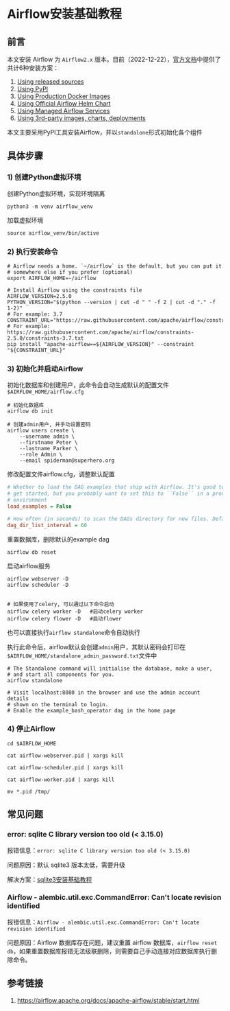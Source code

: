 # Airflow安装基础教程



## 前言

本文安装 Airflow 为 `Airflow2.x` 版本。目前（2022-12-22），[官方文档](https://airflow.apache.org/docs/apache-airflow/stable/installation/index.html#)中提供了共计6种安装方案：

1. [Using released sources](https://airflow.apache.org/docs/apache-airflow/stable/installation/index.html#using-released-sources)
2. [Using PyPI](https://airflow.apache.org/docs/apache-airflow/stable/installation/index.html#using-pypi)
3. [Using Production Docker Images](https://airflow.apache.org/docs/apache-airflow/stable/installation/index.html#using-production-docker-images)
4. [Using Official Airflow Helm Chart](https://airflow.apache.org/docs/apache-airflow/stable/installation/index.html#using-official-airflow-helm-chart)
5. [Using Managed Airflow Services](https://airflow.apache.org/docs/apache-airflow/stable/installation/index.html#using-managed-airflow-services)
6. [Using 3rd-party images, charts, deployments](https://airflow.apache.org/docs/apache-airflow/stable/installation/index.html#using-3rd-party-images-charts-deployments)



本文主要采用PyPI工具安装Airflow，并以`standalone`形式初始化各个组件

## 具体步骤


### 1) 创建Python虚拟环境

创建Python虚拟环境，实现环境隔离

```shell
python3 -m venv airflow_venv
```

加载虚拟环境

```shell
source airflow_venv/bin/active
```



### 2) 执行安装命令

```shell
# Airflow needs a home. `~/airflow` is the default, but you can put it
# somewhere else if you prefer (optional)
export AIRFLOW_HOME=~/airflow

# Install Airflow using the constraints file
AIRFLOW_VERSION=2.5.0
PYTHON_VERSION="$(python --version | cut -d " " -f 2 | cut -d "." -f 1-2)"
# For example: 3.7
CONSTRAINT_URL="https://raw.githubusercontent.com/apache/airflow/constraints-${AIRFLOW_VERSION}/constraints-${PYTHON_VERSION}.txt"
# For example: https://raw.githubusercontent.com/apache/airflow/constraints-2.5.0/constraints-3.7.txt
pip install "apache-airflow==${AIRFLOW_VERSION}" --constraint "${CONSTRAINT_URL}"
```


### 3) 初始化并启动Airflow

初始化数据库和创建用户，此命令会自动生成默认的配置文件`$AIRFLOW_HOME/airflow.cfg`

```shell
# 初始化数据库
airflow db init

# 创建admin用户, 并手动设置密码
airflow users create \
    --username admin \
    --firstname Peter \
    --lastname Parker \
    --role Admin \
    --email spiderman@superhero.org
```


修改配置文件airflow.cfg，调整默认配置

```ini
# Whether to load the DAG examples that ship with Airflow. It's good to
# get started, but you probably want to set this to ``False`` in a production
# environment
load_examples = False

# How often (in seconds) to scan the DAGs directory for new files. Default to 5 minutes.
dag_dir_list_interval = 60
```


重置数据库，删除默认的example dag

```shell
airflow db reset
```


启动airflow服务

```shell
airflow webserver -D
airflow scheduler -D


# 如果使用了celery, 可以通过以下命令启动
airflow celery worker -D   #启动celery worker
airflow celery flower -D   #启动flower
```


也可以直接执行`airflow standalone`命令自动执行

执行此命令后，airflow默认会创建`admin`用户，其默认密码会打印在`$AIRFLOW_HOME/standalone_admin_password.txt`文件中

```shell
# The Standalone command will initialise the database, make a user,
# and start all components for you.
airflow standalone

# Visit localhost:8080 in the browser and use the admin account details
# shown on the terminal to login.
# Enable the example_bash_operator dag in the home page
```



### 4) 停止Airflow

```shell
cd $AIRFLOW_HOME

cat airflow-webserver.pid | xargs kill

cat airflow-scheduler.pid | xargs kill

cat airflow-worker.pid | xargs kill

mv *.pid /tmp/
```



## 常见问题

### error: sqlite C library version too old (< 3.15.0)

报错信息：`error: sqlite C library version too old (< 3.15.0)`

问题原因：默认 sqlite3 版本太低，需要升级

解决方案：[sqlite3安装基础教程](work/component/Back-End/SQLite/sqlite3安装基础教程.md)


### Airflow - alembic.util.exc.CommandError: Can't locate revision identified

报错信息：`Airflow - alembic.util.exc.CommandError: Can't locate revision identified`

问题原因：Airflow 数据库存在问题，建议重置 airflow 数据库，`airflow reset db`，如果重置数据库报错无法级联删除，则需要自己手动连接对应数据库执行删除命令。


## 参考链接

1. https://airflow.apache.org/docs/apache-airflow/stable/start.html